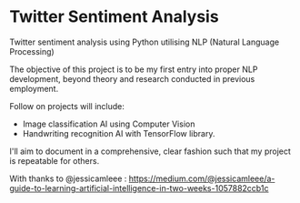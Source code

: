 # Twitter Sentiment Analysis
Twitter sentiment analysis using Python utilising NLP (Natural Language Processing)

The objective of this project is to be my first entry into proper NLP development, beyond theory and research conducted in previous employment. 


Follow on projects will include: 
- Image classification AI using Computer Vision
- Handwriting recognition AI with TensorFlow library.

I'll aim to document in a comprehensive, clear fashion such that my project is repeatable for others.

With thanks to @jessicamleee :
https://medium.com/@jessicamleee/a-guide-to-learning-artificial-intelligence-in-two-weeks-1057882ccb1c

